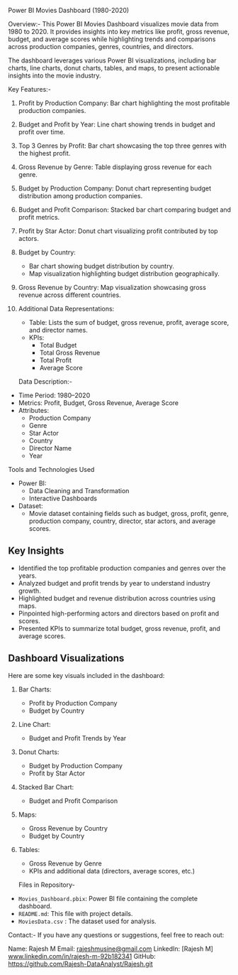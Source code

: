   Power BI Movies Dashboard (1980-2020)

  Overview:-
This Power BI Movies Dashboard visualizes movie data from 1980 to 2020. It provides insights into key metrics like profit, gross revenue, budget, and average scores while highlighting trends and comparisons across production companies, genres, countries, and directors.

The dashboard leverages various Power BI visualizations, including bar charts, line charts, donut charts, tables, and maps, to present actionable insights into the movie industry.

  Key Features:-
1. Profit by Production Company: Bar chart highlighting the most profitable production companies.
2. Budget and Profit by Year: Line chart showing trends in budget and profit over time.
3. Top 3 Genres by Profit: Bar chart showcasing the top three genres with the highest profit.
4. Gross Revenue by Genre: Table displaying gross revenue for each genre.
5. Budget by Production Company: Donut chart representing budget distribution among production companies.
6. Budget and Profit Comparison: Stacked bar chart comparing budget and profit metrics.
7. Profit by Star Actor: Donut chart visualizing profit contributed by top actors.
8. Budget by Country: 
   - Bar chart showing budget distribution by country.
   - Map visualization highlighting budget distribution geographically.
9. Gross Revenue by Country: Map visualization showcasing gross revenue across different countries.
10. Additional Data Representations:
    - Table: Lists the sum of budget, gross revenue, profit, average score, and director names.
    - KPIs:
      - Total Budget
      - Total Gross Revenue
      - Total Profit
      - Average Score


    Data Description:-
- Time Period: 1980–2020
- Metrics: Profit, Budget, Gross Revenue, Average Score
- Attributes:
  - Production Company
  - Genre
  - Star Actor
  - Country
  - Director Name
  - Year


 Tools and Technologies Used
- Power BI:
  - Data Cleaning and Transformation
  - Interactive Dashboards
- Dataset:
  - Movie dataset containing fields such as budget, gross, profit, genre, production company, country, director, star actors, and average scores.


## Key Insights
- Identified the top profitable production companies and genres over the years.
- Analyzed budget and profit trends by year to understand industry growth.
- Highlighted budget and revenue distribution across countries using maps.
- Pinpointed high-performing actors and directors based on profit and scores.
- Presented KPIs to summarize total budget, gross revenue, profit, and average scores.


## Dashboard Visualizations
Here are some key visuals included in the dashboard:

1. Bar Charts:
   - Profit by Production Company
   - Budget by Country

2. Line Chart:
   - Budget and Profit Trends by Year

3. Donut Charts:
   - Budget by Production Company
   - Profit by Star Actor

4. Stacked Bar Chart:
   - Budget and Profit Comparison

5. Maps:
   - Gross Revenue by Country
   - Budget by Country

6. Tables:
   - Gross Revenue by Genre
   - KPIs and additional data (directors, average scores, etc.)


   Files in Repository-
- `Movies_Dashboard.pbix`: Power BI file containing the complete dashboard.
- `README.md`: This file with project details.
- `MoviesData.csv` : The dataset used for analysis.


Contact:-
If you have any questions or suggestions, feel free to reach out:

Name: Rajesh M
Email: rajeshmusine@gmail.com
LinkedIn:  [Rajesh M] www.linkedin.com/in/rajesh-m-92b182341 
GitHub:  https://github.com/Rajesh-DataAnalyst/Rajesh.git
